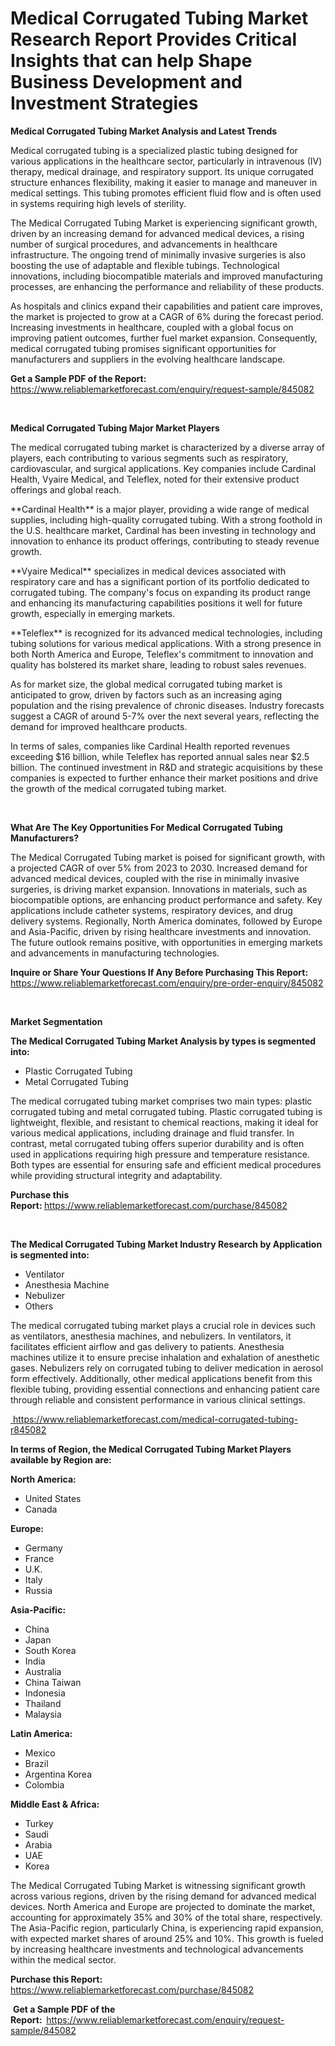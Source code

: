 <p><h1>Medical Corrugated Tubing Market Research Report Provides Critical Insights that can help Shape Business Development and Investment Strategies</h1></p><p><strong>Medical Corrugated Tubing Market Analysis and Latest Trends</strong></p>
<p><p>Medical corrugated tubing is a specialized plastic tubing designed for various applications in the healthcare sector, particularly in intravenous (IV) therapy, medical drainage, and respiratory support. Its unique corrugated structure enhances flexibility, making it easier to manage and maneuver in medical settings. This tubing promotes efficient fluid flow and is often used in systems requiring high levels of sterility.</p><p>The Medical Corrugated Tubing Market is experiencing significant growth, driven by an increasing demand for advanced medical devices, a rising number of surgical procedures, and advancements in healthcare infrastructure. The ongoing trend of minimally invasive surgeries is also boosting the use of adaptable and flexible tubings. Technological innovations, including biocompatible materials and improved manufacturing processes, are enhancing the performance and reliability of these products.</p><p>As hospitals and clinics expand their capabilities and patient care improves, the market is projected to grow at a CAGR of 6% during the forecast period. Increasing investments in healthcare, coupled with a global focus on improving patient outcomes, further fuel market expansion. Consequently, medical corrugated tubing promises significant opportunities for manufacturers and suppliers in the evolving healthcare landscape.</p></p>
<p><strong>Get a Sample PDF of the Report:&nbsp;</strong> <a href="https://www.reliablemarketforecast.com/enquiry/request-sample/845082?utm_campaign=3527&utm_medium=2&utm_source=Github&utm_content=ia&utm_term=13042025&utm_id=medical-corrugated-tubing">https://www.reliablemarketforecast.com/enquiry/request-sample/845082</a></p>
<p>&nbsp;</p>
<p><strong>Medical Corrugated Tubing Major Market Players</strong></p>
<p><p>The medical corrugated tubing market is characterized by a diverse array of players, each contributing to various segments such as respiratory, cardiovascular, and surgical applications. Key companies include Cardinal Health, Vyaire Medical, and Teleflex, noted for their extensive product offerings and global reach.</p><p>**Cardinal Health** is a major player, providing a wide range of medical supplies, including high-quality corrugated tubing. With a strong foothold in the U.S. healthcare market, Cardinal has been investing in technology and innovation to enhance its product offerings, contributing to steady revenue growth.</p><p>**Vyaire Medical** specializes in medical devices associated with respiratory care and has a significant portion of its portfolio dedicated to corrugated tubing. The company's focus on expanding its product range and enhancing its manufacturing capabilities positions it well for future growth, especially in emerging markets.</p><p>**Teleflex** is recognized for its advanced medical technologies, including tubing solutions for various medical applications. With a strong presence in both North America and Europe, Teleflex's commitment to innovation and quality has bolstered its market share, leading to robust sales revenues.</p><p>As for market size, the global medical corrugated tubing market is anticipated to grow, driven by factors such as an increasing aging population and the rising prevalence of chronic diseases. Industry forecasts suggest a CAGR of around 5-7% over the next several years, reflecting the demand for improved healthcare products.</p><p>In terms of sales, companies like Cardinal Health reported revenues exceeding $16 billion, while Teleflex has reported annual sales near $2.5 billion. The continued investment in R&D and strategic acquisitions by these companies is expected to further enhance their market positions and drive the growth of the medical corrugated tubing market.</p></p>
<p>&nbsp;</p>
<p><strong>What Are The Key Opportunities For Medical Corrugated Tubing Manufacturers?</strong></p>
<p><p>The Medical Corrugated Tubing market is poised for significant growth, with a projected CAGR of over 5% from 2023 to 2030. Increased demand for advanced medical devices, coupled with the rise in minimally invasive surgeries, is driving market expansion. Innovations in materials, such as biocompatible options, are enhancing product performance and safety. Key applications include catheter systems, respiratory devices, and drug delivery systems. Regionally, North America dominates, followed by Europe and Asia-Pacific, driven by rising healthcare investments and innovation. The future outlook remains positive, with opportunities in emerging markets and advancements in manufacturing technologies.</p></p>
<p><strong>Inquire or Share Your Questions If Any Before Purchasing This Report:</strong> <a href="https://www.reliablemarketforecast.com/enquiry/pre-order-enquiry/845082?utm_campaign=3527&utm_medium=2&utm_source=Github&utm_content=ia&utm_term=13042025&utm_id=medical-corrugated-tubing">https://www.reliablemarketforecast.com/enquiry/pre-order-enquiry/845082</a></p>
<p>&nbsp;</p>
<p><strong>Market Segmentation</strong></p>
<p><strong>The Medical Corrugated Tubing Market Analysis by types is segmented into:</strong></p>
<p><ul><li>Plastic Corrugated Tubing</li><li>Metal Corrugated Tubing</li></ul></p>
<p><p>The medical corrugated tubing market comprises two main types: plastic corrugated tubing and metal corrugated tubing. Plastic corrugated tubing is lightweight, flexible, and resistant to chemical reactions, making it ideal for various medical applications, including drainage and fluid transfer. In contrast, metal corrugated tubing offers superior durability and is often used in applications requiring high pressure and temperature resistance. Both types are essential for ensuring safe and efficient medical procedures while providing structural integrity and adaptability.</p></p>
<p><strong>Purchase this Report:&nbsp;</strong><a href="https://www.reliablemarketforecast.com/purchase/845082?utm_campaign=3527&utm_medium=2&utm_source=Github&utm_content=ia&utm_term=13042025&utm_id=medical-corrugated-tubing">https://www.reliablemarketforecast.com/purchase/845082</a></p>
<p>&nbsp;</p>
<p><strong>The Medical Corrugated Tubing Market Industry Research by Application is segmented into:</strong></p>
<p><ul><li>Ventilator</li><li>Anesthesia Machine</li><li>Nebulizer</li><li>Others</li></ul></p>
<p><p>The medical corrugated tubing market plays a crucial role in devices such as ventilators, anesthesia machines, and nebulizers. In ventilators, it facilitates efficient airflow and gas delivery to patients. Anesthesia machines utilize it to ensure precise inhalation and exhalation of anesthetic gases. Nebulizers rely on corrugated tubing to deliver medication in aerosol form effectively. Additionally, other medical applications benefit from this flexible tubing, providing essential connections and enhancing patient care through reliable and consistent performance in various clinical settings.</p></p>
<p><a href="https://www.reliablemarketforecast.com/medical-corrugated-tubing-r845082?utm_campaign=3527&utm_medium=2&utm_source=Github&utm_content=ia&utm_term=13042025&utm_id=medical-corrugated-tubing">&nbsp;https://www.reliablemarketforecast.com/medical-corrugated-tubing-r845082</a></p>
<p><strong>In terms of Region, the Medical Corrugated Tubing Market Players available by Region are:</strong></p>
<p>
    <p> <strong> North America: </strong>
        <ul>
            <li>United States</li>
            <li>Canada</li>
        </ul>
        </p> 
    <p> <strong> Europe: </strong>
        <ul>
            <li>Germany</li>
            <li>France</li>
            <li>U.K.</li>
            <li>Italy</li>
            <li>Russia</li>
        </ul>
        </p> 
    <p> <strong> Asia-Pacific: </strong>
        <ul>
            <li>China</li>
            <li>Japan</li>
            <li>South Korea</li>
            <li>India</li>
            <li>Australia</li>
            <li>China Taiwan</li>
            <li>Indonesia</li>
            <li>Thailand</li>
            <li>Malaysia</li>
        </ul>
        </p> 
    <p> <strong> Latin America: </strong>
        <ul>
            <li>Mexico</li>
            <li>Brazil</li>
            <li>Argentina Korea</li>
            <li>Colombia</li>
        </ul>
        </p> 
    <p> <strong> Middle East & Africa: </strong>
        <ul>
            <li>Turkey</li>
            <li>Saudi</li>
            <li>Arabia</li>
            <li>UAE</li>
            <li>Korea</li>
        </ul>
    </p>
    </p>
<p><p>The Medical Corrugated Tubing Market is witnessing significant growth across various regions, driven by the rising demand for advanced medical devices. North America and Europe are projected to dominate the market, accounting for approximately 35% and 30% of the total share, respectively. The Asia-Pacific region, particularly China, is experiencing rapid expansion, with expected market shares of around 25% and 10%. This growth is fueled by increasing healthcare investments and technological advancements within the medical sector.</p></p>
<p><strong>Purchase this Report: </strong><a href="https://www.reliablemarketforecast.com/purchase/845082?utm_campaign=3527&utm_medium=2&utm_source=Github&utm_content=ia&utm_term=13042025&utm_id=medical-corrugated-tubing">https://www.reliablemarketforecast.com/purchase/845082</a></p>
<p>&nbsp;<strong>Get a Sample PDF of the Report:&nbsp;&nbsp;</strong><a href="https://www.reliablemarketforecast.com/enquiry/request-sample/845082?utm_campaign=3527&utm_medium=2&utm_source=Github&utm_content=ia&utm_term=13042025&utm_id=medical-corrugated-tubing">https://www.reliablemarketforecast.com/enquiry/request-sample/845082</a></p>
<p><strong></strong></p>
<p><p></p><p></p><p></p></p>